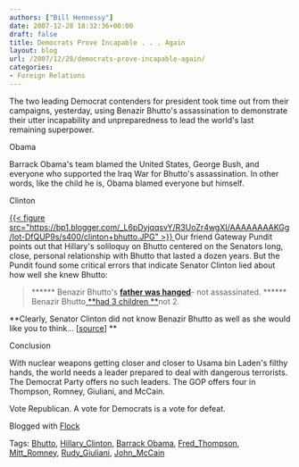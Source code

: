 ```yaml
---
authors: ["Bill Hennessy"]
date: 2007-12-28 18:32:36+00:00
draft: false
title: Democrats Prove Incapable . . . Again
layout: blog
url: /2007/12/28/democrats-prove-incapable-again/
categories:
- Foreign Relations
---
```


The two leading Democrat contenders for president took time out from their campaigns, yesterday, using Benazir Bhutto's assassination to demonstrate their utter incapability and unpreparedness to lead the world's last remaining superpower.

Obama

Barrack Obama's team blamed the United States, George Bush, and everyone who supported the Iraq War for Bhutto's assassination. In other words, like the child he is, Obama blamed everyone but himself. 

Clinton

[{{< figure src="https://bp1.blogger.com/_L6pDyjqqsvY/R3UoZr4wgXI/AAAAAAAAKGg/Iot-DfQUP9s/s400/clinton+bhutto.JPG" >}}
](https://gatewaypundit.blogspot.com/)Our friend Gateway Pundit points out that Hillary's soliloquy on Bhutto centered on the Senators long, close, personal relationship with Bhutto that lasted a dozen years. But the Pundit found some critical errors that indicate Senator Clinton lied about how well she knew Bhutto:



> ****** Benazir Bhutto's [**father was hanged**](https://abcnews.go.com/International/wireStory?id=4057869)- not assassinated.
****** Benazir Bhutto[ **had 3 children **](https://66.218.69.11/search/cache?ei=UTF-8&p=benazir+bhutto+three+children&y=Search&fr=yfp-t-501&u=en.wikipedia.org/wiki/Benazir_Bhutto&w=benazir+bhutto+three+children+child+childhood&d=c2r95rXiQAXS&icp=1&.intl=us)not 2.

**Clearly, Senator Clinton did not know Benazir Bhutto as well as she would like you to think... [[source](https://gatewaypundit.blogspot.com/2007/12/hillarys-big-flub-on-buddy-bhutto.html)]
**


Conclusion

With nuclear weapons getting closer and closer to Usama bin Laden's filthy hands, the world needs a leader prepared to deal with dangerous terrorists. The Democrat Party offers no such leaders. The GOP offers four in Thompson, Romney, Giuliani, and McCain. 

Vote Republican. A vote for Democrats is a vote for defeat.


Blogged with [Flock](https://www.flock.com/blogged-with-flock)

Tags: [Bhutto](https://technorati.com/tag/Bhutto), [Hillary_Clinton](https://technorati.com/tag/Hillary_Clinton), [ Barrack Obama](https://technorati.com/tag/%20Barrack%20Obama), [ Fred_Thompson](https://technorati.com/tag/%20Fred_Thompson), [ Mitt_Romney](https://technorati.com/tag/%20Mitt_Romney), [Rudy_Giuliani](https://technorati.com/tag/Rudy_Giuliani), [John_McCain](https://technorati.com/tag/John_McCain)
